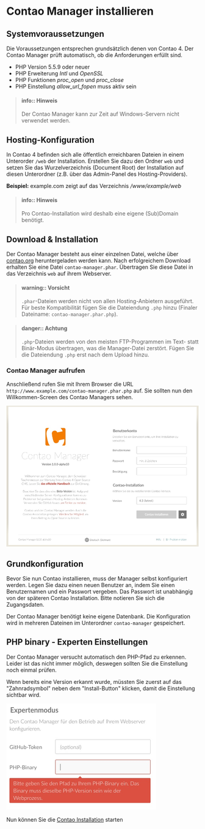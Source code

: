 # Contao Manager installieren


## Systemvoraussetzungen

Die Voraussetzungen entsprechen grundsätzlich denen von Contao 4. Der
Contao Manager prüft automatisch, ob die Anforderungen erfüllt sind.

 - PHP Version 5.5.9 oder neuer
 - PHP Erweiterung *Intl* und *OpenSSL*
 - PHP Funktionen *proc_open* und *proc_close*
 - PHP Einstellung *allow_url_fopen* muss aktiv sein

> #### info:: Hinweis
> Der Contao Manager kann zur Zeit auf Windows-Servern nicht verwendet werden.


## Hosting-Konfiguration

In Contao 4 befinden sich alle öffentlich erreichbaren Dateien in einem
Unterorder `/web` der Installation. Erstellen Sie dazu den Ordner `web`
und setzen Sie das Wurzelverzeichnis (Document Root) der Installation auf
diesen Unterordner (z.B. über das Admin-Panel des Hosting-Providers).

**Beispiel:** example.com zeigt auf das Verzeichnis */www/example/web*

> #### info:: Hinweis
> Pro Contao-Installation wird deshalb eine eigene (Sub)Domain benötigt.


## Download & Installation

Der Contao Manager besteht aus einer einzelnen Datei, welche über
[contao.org][1] heruntergeladen werden kann. Nach erfolgreichem Download
erhalten Sie eine Datei `contao-manager.phar`. Übertragen Sie diese
Datei in das Verzeichnis `web` auf ihrem Webserver.

> #### warning:: Vorsicht
> `.phar`-Dateien werden nicht von allen Hosting-Anbietern ausgeführt.
> Für beste Kompatibilität fügen Sie die Dateiendung `.php` hinzu
> (Finaler Dateiname: `contao-manager.phar.php`).

<!-- Quote break -->

> #### danger:: Achtung
> `.php`-Dateien werden von den meisten FTP-Programmen im Text- statt
> Binär-Modus übertragen, was die Manager-Datei zerstört. Fügen Sie die
> Dateiendung `.php` erst nach dem Upload hinzu.


### Contao Manager aufrufen

Anschließend rufen Sie mit Ihrem Browser die URL
`http://www.example.com/contao-manager.phar.php` auf.
Sie sollten nun den Willkommen-Screen des Contao Managers sehen.

![](images/welcome-screen-de.jpg)


## Grundkonfiguration

Bevor Sie nun Contao installieren, muss der Manager selbst konfiguriert werden.
Legen Sie dazu einen neuen Benutzer an, indem Sie einen Benutzernamen und ein
Passwort vergeben.
Das Passwort ist unabhängig von der späteren Contao Installation. Bitte notieren
Sie sich die Zugangsdaten.

Der Contao Manager benötigt keine eigene Datenbank.
Die Konfiguration wird in mehreren Dateinen im Unterordner `contao-manager`
gespeichert.


## PHP binary - Experten Einstellungen

Der Contao Manager versucht automatisch den PHP-Pfad zu erkennen.
Leider ist das nicht immer möglich, deswegen sollten Sie die Einstellung noch
einmal prüfen.

Wenn bereits eine Version erkannt wurde, müssten Sie zuerst auf das
"Zahnradsymbol" neben dem "Install-Button" klicken, damit die Einstellung
sichtbar wird.

![](images/expertenmodus-php-binary.jpg)


Nun können Sie die [Contao Installation](installation-contao.md) starten


[1]: https://contao.org/de/download.html
